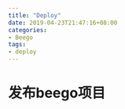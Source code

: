 ```yaml
---
title: "Deploy"
date: 2019-04-23T21:47:16+08:00
categories:
- Beego
tags:
- deploy
---
```


# 发布beego项目

